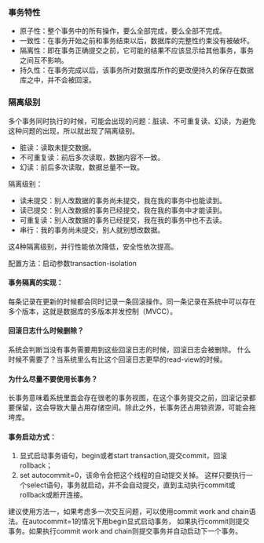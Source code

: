 ### 事务特性
* 原子性：整个事务中的所有操作，要么全部完成，要么全部不完成。
* 一致性：在事务开始之前和事务结束以后，数据库的完整性约束没有被破坏。
* 隔离性：即在事务正确提交之前，它可能的结果不应该显示给其他事务，事务之间互不影响。
* 持久性：在事务完成以后，该事务所对数据库所作的更改便持久的保存在数据库之中，并不会被回滚。
### 隔离级别
多个事务同时执行的时候，可能会出现的问题：脏读、不可重复读、幻读，为避免这种问题的出现，所以就出现了隔离级别。
* 脏读：读取未提交数据。
* 不可重复读：前后多次读取，数据内容不一致。
* 幻读：前后多次读取，数据总量不一致。  

隔离级别：  
* 读未提交：别人改数据的事务尚未提交，我在我的事务中也能读到。
* 读已提交：别人改数据的事务已经提交，我在我的事务中才能读到。
* 可重复读：别人改数据的事务已经提交，我在我的事务中也不去读。
* 串行：我的事务尚未提交，别人就别想改数据。   

这4种隔离级别，并行性能依次降低，安全性依次提高。   

配置方法：启动参数transaction-isolation  


#### 事务隔离的实现：
每条记录在更新的时候都会同时记录一条回滚操作。同一条记录在系统中可以存在多个版本，这就是数据库的多版本并发控制（MVCC）。  

#### 回滚日志什么时候删除？
系统会判断当没有事务需要用到这些回滚日志的时候，回滚日志会被删除。
什么时候不需要了？当系统里么有比这个回滚日志更早的read-view的时候。

#### 为什么尽量不要使用长事务？  
长事务意味着系统里面会存在很老的事务视图，在这个事务提交之前，回滚记录都要保留，这会导致大量占用存储空间。除此之外，长事务还占用锁资源，可能会拖垮库。

#### 事务启动方式：  
1. 显式启动事务语句，begin或者start transaction,提交commit，回滚rollback；
2. set autocommit=0，该命令会把这个线程的自动提交关掉。
这样只要执行一个select语句，事务就启动，并不会自动提交，直到主动执行commit或rollback或断开连接。  


建议使用方法一，如果考虑多一次交互问题，可以使用commit work and chain语法。在autocommit=1的情况下用begin显式启动事务，
如果执行commit则提交事务。如果执行commit work and chain则提交事务并自动启动下一个事务。
